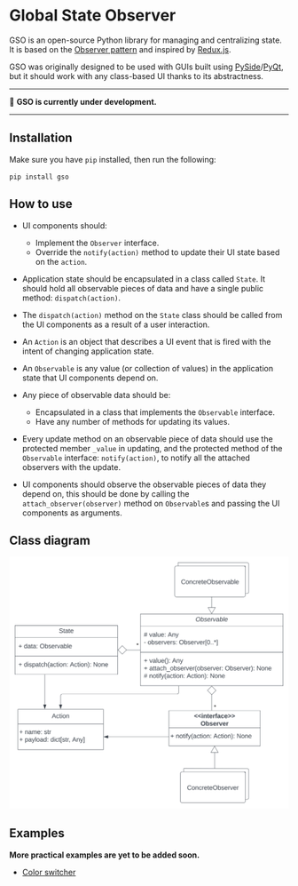 # Global State Observer

GSO is an open-source Python library for managing and centralizing state. It is based on the [Observer pattern](https://refactoring.guru/design-patterns/observer) and inspired
by [Redux.js](https://redux.js.org/).

GSO was originally designed to be used with GUIs built using [PySide](https://en.wikipedia.org/wiki/PySide)/[PyQt](https://en.wikipedia.org/wiki/PyQt), but it should work with any class-based UI thanks to its abstractness.

****
🚧 **GSO is currently under development.**
****

## Installation

Make sure you have `pip` installed, then run the following:

```
pip install gso
```

## How to use

* UI components should:
  * Implement the `Observer` interface.
  * Override the `notify(action)` method to update their UI state based on the `action`.

* Application state should be encapsulated in a class called `State`. 
It should hold all observable pieces of data and have a single public method: `dispatch(action)`.

* The `dispatch(action)` method on the `State` class should be called from the UI components as a result of a user interaction.

* An `Action` is an object that describes a UI event that is fired with the intent of changing application state.

* An `Observable` is any value (or collection of values) in the application state that UI components depend on.

* Any piece of observable data should be:
  * Encapsulated in a class that implements the `Observable` interface.
  * Have any number of methods for updating its values.

* Every update method on an observable piece of data should use the protected member `_value` in updating, and the protected method of the `Observable`
interface: `notify(action)`, to notify all the attached observers with the update.

* UI components should observe the observable pieces of data they depend on, this should be done by calling the `attach_observer(observer)` method on `Observable`s and passing the UI components as arguments.

## Class diagram

![Class diagram](./GSO.svg)

## Examples

**More practical examples are yet to be added soon.**

* [Color switcher](./examples/counter)
